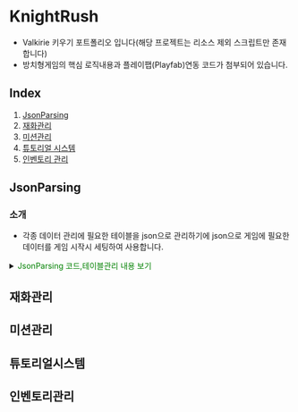 # KnightRush
- Valkirie 키우기 포트폴리오 입니다(해당 프로젝트는 리소스 제외 스크립트만 존재합니다)
- 방치형게임의 핵심 로직내용과 플레이팹(Playfab)연동 코드가 첨부되어 있습니다.


## Index

1. [JsonParsing](#jsonparsing)
2. [재화관리](#재화관리)
3. [미션관리](#미션관리)
4. [튜토리얼 시스템](#튜토리얼시스템)
5. [인벤토리 관리](#인벤토리관리)

## JsonParsing

### 소개 
- 각종 데이터 관리에 필요한 테이블을 json으로 관리하기에 json으로 게임에 필요한 데이터를 게임 시작시 세팅하여 사용합니다.
<details>
<summary>
    <span style="color:#008000">JsonParsing 코드,테이블관리 내용 보기</span>
</summary>
    <div markdown="1">
     
- json에 사용되는 엑셀 예시(미션)

| idx | name | mission_type | mission_value | reward_type | reward_count |
| --- | ---- | ------------ | ------------- | ----------- | ------------ |
|50001|	m_daily_name_001 |	MISSION_CLEAR|	6|	DIAMOND|	100|
|50002|	m_daily_name_002	|MONSTER_KILL|	30|	DIAMOND	|20|
|50003|	m_daily_name_003	|GACHA_COUNT	|5	|DIAMOND	|20|
|50004|	m_daily_name_004	|MONSTER_KILL	|2|	DIAMOND	|20|

- JsonParsing 코드

```code
  public class DailyMissionDesc
    {
        public int idx;
        public string name;
        public MissionType mission_type;

        public int mission_value;
        public RewardType reward_type;
        public int reward_count;
    }
...
 T ReadData<T>(string fileName,BundleType bundleType=BundleType.None)
        {
            bundleType = BundleType.None;

            var path = new System.Text.StringBuilder();
            path.Append(bundleType != BundleType.None ? "" : "Tables/");
            path.Append(fileName);
            if (bundleType != BundleType.None)
            {
                 path.Append(".json");
            }

            TextAsset jsonString = Resources.Load<TextAsset>(path.ToString());

            if (jsonString != null)
            {
                return Newtonsoft.Json.JsonConvert.DeserializeObject<T>(jsonString.text);
            }
            return default;
        }
```
</div>
</details>

## 재화관리

## 미션관리

## 튜토리얼시스템

## 인벤토리관리
